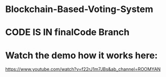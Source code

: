 # Blockchain-Based-Voting-System
# CODE IS IN finalCode Branch

# Watch the demo how it works here:
https://www.youtube.com/watch?v=f22rJ1m7JBs&ab_channel=ROOMYAN
